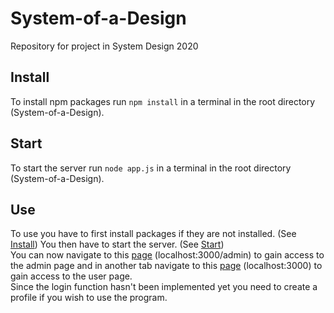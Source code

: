 # System-of-a-Design
Repository for project in System Design 2020
## Install  
To install npm packages run `npm install` in a terminal in the root directory (System-of-a-Design).  
## Start 
To start the server run `node app.js` in a terminal in the root directory (System-of-a-Design).  
## Use  
To use you have to first install packages if they are not installed. (See [Install](#install)) You then have to start the server. (See [Start](#start))  
You can now navigate to this [page](http://localhost:3000/admin) (localhost:3000/admin) to gain access to the admin page and in another tab navigate to this [page](http://localhost:3000) (localhost:3000) to gain access to the user page.  
Since the login function hasn't been implemented yet you need to create a profile if you wish to use the program.
